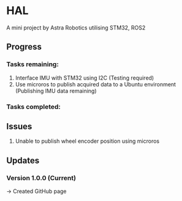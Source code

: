 # HAL

A mini project by Astra Robotics utilising STM32, ROS2

## Progress

### Tasks remaining:
1. Interface IMU with STM32 using I2C (Testing required)
2. Use microros to publish acquired data to a Ubuntu environment (Publishing IMU data remaining)

### Tasks completed:

## Issues
1. Unable to publish wheel encoder position using microros

## Updates

### Version 1.0.0 (Current)
  -> Created GitHub page
